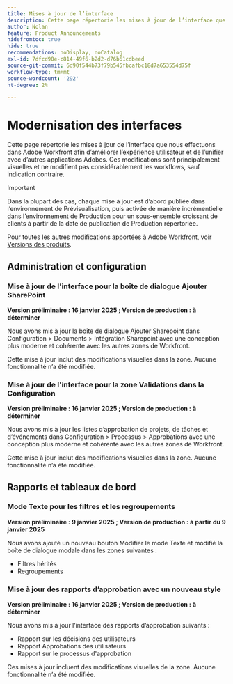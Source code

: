 ```yaml
---
title: Mises à jour de l’interface
description: Cette page répertorie les mises à jour de l’interface que nous effectuons dans Adobe Workfront afin d’améliorer l’expérience utilisateur et de l’unifier avec d’autres applications Adobes.
author: Nolan
feature: Product Announcements
hidefromtoc: true
hide: true
recommendations: noDisplay, noCatalog
exl-id: 7dfcd90e-c814-49f6-b2d2-d76b61cdbeed
source-git-commit: 6d90f544b73f79b545fbcafbc18d7a653554d75f
workflow-type: tm+mt
source-wordcount: '292'
ht-degree: 2%

---
```


# Modernisation des interfaces

Cette page répertorie les mises à jour de l’interface que nous effectuons dans Adobe Workfront afin d’améliorer l’expérience utilisateur et de l’unifier avec d’autres applications Adobes. Ces modifications sont principalement visuelles et ne modifient pas considérablement les workflows, sauf indication contraire.

>[!IMPORTANT]
>
>Dans la plupart des cas, chaque mise à jour est d’abord publiée dans l’environnement de Prévisualisation, puis activée de manière incrémentielle dans l’environnement de Production pour un sous-ensemble croissant de clients à partir de la date de publication de Production répertoriée.

Pour toutes les autres modifications apportées à Adobe Workfront, voir [Versions des produits](/help/quicksilver/product-announcements/product-releases/product-releases.md).

## Administration et configuration

### Mise à jour de l&#39;interface pour la boîte de dialogue Ajouter SharePoint

**Version préliminaire : 16 janvier 2025 ; Version de production : à déterminer**

Nous avons mis à jour la boîte de dialogue Ajouter Sharepoint dans Configuration > Documents > Intégration Sharepoint avec une conception plus moderne et cohérente avec les autres zones de Workfront.

Cette mise à jour inclut des modifications visuelles dans la zone. Aucune fonctionnalité n’a été modifiée.

### Mise à jour de l&#39;interface pour la zone Validations dans la Configuration

**Version préliminaire : 16 janvier 2025 ; Version de production : à déterminer**

Nous avons mis à jour les listes d’approbation de projets, de tâches et d’événements dans Configuration > Processus > Approbations avec une conception plus moderne et cohérente avec les autres zones de Workfront.

Cette mise à jour inclut des modifications visuelles dans la zone. Aucune fonctionnalité n’a été modifiée.

## Rapports et tableaux de bord

### Mode Texte pour les filtres et les regroupements

**Version préliminaire : 9 janvier 2025 ; Version de production : à partir du 9 janvier 2025**

Nous avons ajouté un nouveau bouton Modifier le mode Texte et modifié la boîte de dialogue modale dans les zones suivantes :

* Filtres hérités
* Regroupements

### Mise à jour des rapports d’approbation avec un nouveau style

**Version préliminaire : 16 janvier 2025 ; Version de production : à déterminer**

Nous avons mis à jour l’interface des rapports d’approbation suivants :

* Rapport sur les décisions des utilisateurs
* Rapport Approbations des utilisateurs
* Rapport sur le processus d&#39;approbation

Ces mises à jour incluent des modifications visuelles de la zone. Aucune fonctionnalité n’a été modifiée.